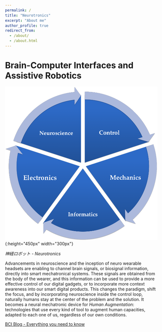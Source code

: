 ```yaml
---
permalink: /
title: "Neurotronics"
excerpt: "About me"
author_profile: true
redirect_from: 
  - /about/
  - /about.html
---
```



Brain-Computer Interfaces and Assistive Robotics
================================================
![Neurotronics](images/neurotronics.png){:height="450px" width="300px"}

*神経ロボット - Neurotronics*

Advancements in neuroscience and the inception of neuro wearable headsets are enabling to channel brain signals, or biosignal information, directly into smart mechatronical systems.  These signals are obtained from the body of the wearer, and this information can be used to provide a more effective control of our digital gadgets, or to incorporate more context awareness into our smart digital products.  This changes the paradigm, shift the focus, and by incorporating neuroscience inside the control loop, naturally humans stay at the center of the problem and the solution.  It becomes a neural mechatronic device for *Human Augmentation*: technologies that use every kind of tool to augment human capacities, adapted to each one of us, regardless of our own conditions.


[BCI Blog - Everything you need to know](https://faturita.github.io/posts/2024/01/bci/)

